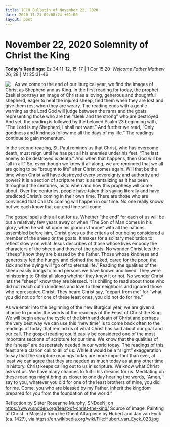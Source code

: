 ```yaml
---
title: ICCH Bulletin of November 22, 2020
date: 2020-11-21 09:08:24 +01:00
layout: post
---
```


# November 22, 2020 Solemnity of Christ the King
<span style="float: right"><em>Welcome Father Mathew</em></span>
**Today's Readings:** Ez 34:11-12, 15-17 | 1 Cor 15:20-26, 28 | Mt 25:31-46


<img style="float: left; margin-right: 1em;" src="https://upload.wikimedia.org/wikipedia/commons/a/af/Hubert_van_Eyck_023.jpg">

As we come to the end of our liturgical year, we find the images of Christ as Shepherd and as King. In the first reading for today, the prophet Ezekiel portrays an image of Christ as a loving, generous and thoughtful shepherd, eager to heal the injured sheep, find them when they are lost and give them rest when they are weary. The reading ends with a gentle warning as the Lord God will judge between the rams and the goats representing those who are the “sleek and the strong” who are destroyed. And yet, the reading is followed by the beloved Psalm 23 beginning with, “The Lord is my Shepherd, I shall not want.” And further we read, “Only goodness and kindness follow me all the days of my life.” The readings continue to gain momentum.

In the second reading, St. Paul reminds us that Christ, who has overcome death, must reign until he has put all his enemies under his feet. “The last enemy to be destroyed is death.” And when that happens, then God will be “all in all.” So, even though we knew it all along, we are reminded that we all are going to be “brought to life” after Christ comes again. Will that be the time when Christ will have destroyed every sovereignty and authority and power? It is a section of scripture that is as tantalizing as it has been throughout the centuries, as to when and how this prophesy will come about. Over the centuries, people have taken this saying literally and have predicted Christ’s coming in their own time. There are those who are convinced that Christ’s coming will happen in our time. No one really knows but we each know that our end time will come.

The gospel spells this all out for us. Whether “the end” for each of us will be but a relatively few years away or when “The Son of Man comes in his glory, when he will sit upon his glorious throne” with all the nations assembled before him, Christ gives us the criteria of our being considered a member of the sheep or the goats. It makes for a solitary meditation to reflect slowly on what Jesus describes of those whose lives embody the characters of the sheep and those of the goats. No wonder Christ lets the “sheep” know they are blessed by the Father. Those whose kindness and generosity fed the hungry and clothed the naked, cared for the poor, the sick and the dying will “go off to eternal life.” Reading the qualities of the sheep easily brings to mind persons we have known and loved. They were ministering to Christ all along whether they knew it or not. No wonder Christ lets the “sheep” know they are blessed. It is chilling to read about those who did not reach out in kindness and love to their neighbors and ignored those who represented Christ. They heard Christ say, “depart from me” for “what you did not do for one of these least ones, you did not do for me.”

As we enter into the beginning of the new liturgical year, we are given a chance to ponder the words of the readings of the Feast of Christ the King. We will begin anew the cycle of the birth and death of Christ and perhaps the very best way we can use this “new time” is to come back often to the readings of today that remind us of what Christ has said about our goal and our call. The gospel reading could easily be considered one of the most important sections of scripture for our time. We know that the qualities of the “sheep” are desperately needed in our world today. The readings of this feast are a clarion call to all of us. While it would be a “slight” exaggeration to say that the scripture readings today are more important than ever, at least we can agree that they are needed as much today as at any other time in history. Christ keeps calling out to us in scripture. We know what Christ asks of us. We have many chances to fulfill his dreams for us. Meditating on these readings might bring us closer to one day hearing the words, “Amen, I say to you, whatever you did for one of the least brothers of mine, you did for me. Come, you who are blessed by my Father. Inherit the kingdom prepared for you from the foundation of the world.”

Reflection by Sister Roseanne Murphy, SNDdeN, on https://www.sndden.org/feast-of-christ-the-king/
Source of image: Painting of Christ in Majesty from the Ghent Altarpiece by Hubert and Jan van Eyck (ca. 1427), via https://en.wikipedia.org/wiki/File:Hubert_van_Eyck_023.jpg





